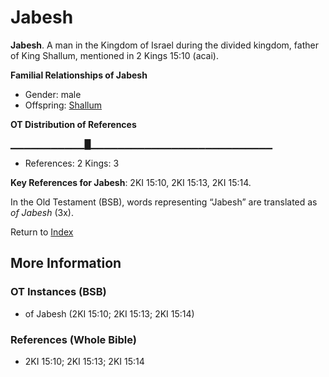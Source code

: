 # Jabesh
**Jabesh**. 
A man in the Kingdom of Israel during the divided kingdom, father of King Shallum, mentioned in 2 Kings 15:10 (acai). 




**Familial Relationships of Jabesh**


* Gender: male
* Offspring: [Shallum](Shallum.2.md)


**OT Distribution of References**

▁▁▁▁▁▁▁▁▁▁▁█▁▁▁▁▁▁▁▁▁▁▁▁▁▁▁▁▁▁▁▁▁▁▁▁▁▁▁
* References: 2 Kings: 3



**Key References for Jabesh**: 
2KI 15:10, 2KI 15:13, 2KI 15:14. 


In the Old Testament (BSB), words representing “Jabesh” are translated as 
*of Jabesh* (3x). 




Return to [Index](00-Index.md)

## More Information

### OT Instances (BSB)

* of Jabesh (2KI 15:10; 2KI 15:13; 2KI 15:14)



### References (Whole Bible)

* 2KI 15:10; 2KI 15:13; 2KI 15:14




